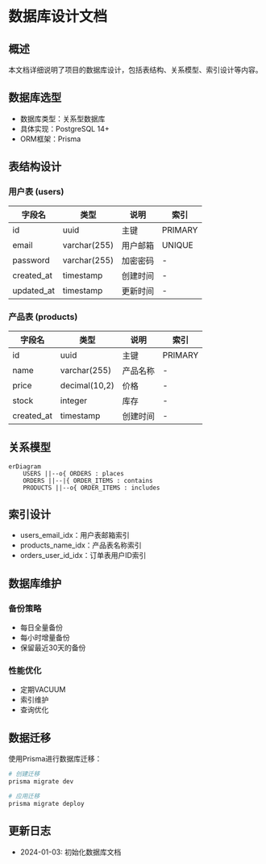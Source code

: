 # 数据库设计文档

## 概述
本文档详细说明了项目的数据库设计，包括表结构、关系模型、索引设计等内容。

## 数据库选型
- 数据库类型：关系型数据库
- 具体实现：PostgreSQL 14+
- ORM框架：Prisma

## 表结构设计

### 用户表 (users)
| 字段名 | 类型 | 说明 | 索引 |
|--------|------|------|------|
| id | uuid | 主键 | PRIMARY |
| email | varchar(255) | 用户邮箱 | UNIQUE |
| password | varchar(255) | 加密密码 | - |
| created_at | timestamp | 创建时间 | - |
| updated_at | timestamp | 更新时间 | - |

### 产品表 (products)
| 字段名 | 类型 | 说明 | 索引 |
|--------|------|------|------|
| id | uuid | 主键 | PRIMARY |
| name | varchar(255) | 产品名称 | - |
| price | decimal(10,2) | 价格 | - |
| stock | integer | 库存 | - |
| created_at | timestamp | 创建时间 | - |

## 关系模型
```mermaid
erDiagram
    USERS ||--o{ ORDERS : places
    ORDERS ||--|{ ORDER_ITEMS : contains
    PRODUCTS ||--o{ ORDER_ITEMS : includes
```

## 索引设计
- users_email_idx：用户表邮箱索引
- products_name_idx：产品表名称索引
- orders_user_id_idx：订单表用户ID索引

## 数据库维护

### 备份策略
- 每日全量备份
- 每小时增量备份
- 保留最近30天的备份

### 性能优化
- 定期VACUUM
- 索引维护
- 查询优化

## 数据迁移
使用Prisma进行数据库迁移：
```bash
# 创建迁移
prisma migrate dev

# 应用迁移
prisma migrate deploy
```

## 更新日志
- 2024-01-03: 初始化数据库文档 